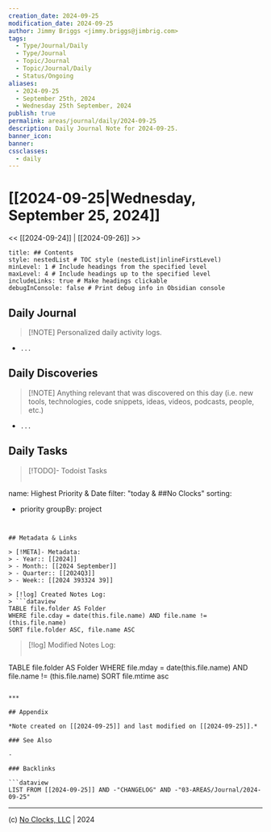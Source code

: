 ```yaml
---
creation_date: 2024-09-25
modification_date: 2024-09-25
author: Jimmy Briggs <jimmy.briggs@jimbrig.com>
tags:
  - Type/Journal/Daily
  - Type/Journal
  - Topic/Journal
  - Topic/Journal/Daily
  - Status/Ongoing
aliases:
  - 2024-09-25
  - September 25th, 2024
  - Wednesday 25th September, 2024
publish: true
permalink: areas/journal/daily/2024-09-25
description: Daily Journal Note for 2024-09-25.
banner_icon:
banner:
cssclasses:
  - daily
---
```



# [[2024-09-25|Wednesday, September 25, 2024]]

<< [[2024-09-24]] | [[2024-09-26]] >>

```table-of-contents
title: ## Contents 
style: nestedList # TOC style (nestedList|inlineFirstLevel)
minLevel: 1 # Include headings from the specified level
maxLevel: 4 # Include headings up to the specified level
includeLinks: true # Make headings clickable
debugInConsole: false # Print debug info in Obsidian console
```

## Daily Journal

> [!NOTE] Personalized daily activity logs.

- `...`

## Daily Discoveries

> [!NOTE] Anything relevant that was discovered on this day (i.e. new tools, technologies, code snippets, ideas, videos, podcasts, people, etc.)

- `...`

## Daily Tasks

> [!TODO]- Todoist Tasks
> ```todoist
name: Highest Priority & Date
filter: "today & ##No Clocks"
sorting:
   - priority
groupBy: project
```


## Metadata & Links

> [!META]- Metadata:
> - Year:: [[2024]]
> - Month:: [[2024 September]]
> - Quarter:: [[2024Q3]]
> - Week:: [[2024 393324 39]]

> [!log] Created Notes Log:
> ```dataview
TABLE file.folder AS Folder
WHERE file.cday = date(this.file.name) AND file.name != (this.file.name)
SORT file.folder ASC, file.name ASC
```

> [!log] Modified Notes Log:
> ```dataview
TABLE file.folder AS Folder
WHERE file.mday = date(this.file.name) AND file.name != (this.file.name)
SORT file.mtime asc
```

***

## Appendix

*Note created on [[2024-09-25]] and last modified on [[2024-09-25]].*

### See Also

- 

### Backlinks

```dataview
LIST FROM [[2024-09-25]] AND -"CHANGELOG" AND -"03-AREAS/Journal/2024-09-25"
```

***

(c) [No Clocks, LLC](https://github.com/noclocks) | 2024



